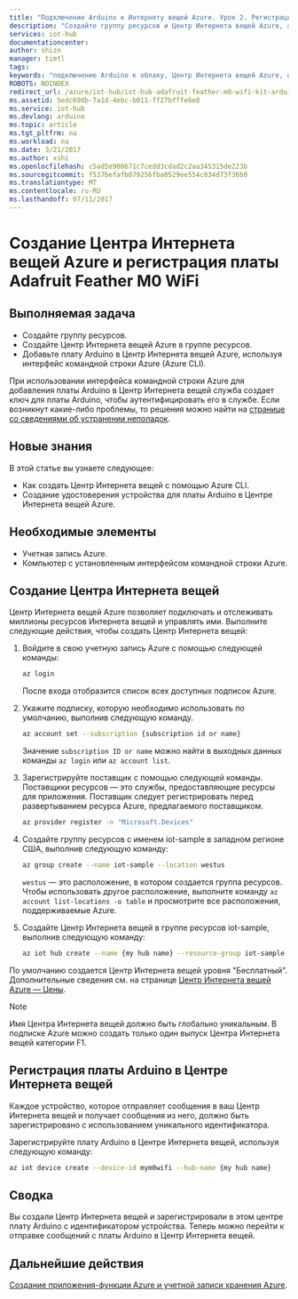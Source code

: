 ```yaml
---
title: "Подключение Arduino к Интернету вещей Azure. Урок 2. Регистрация устройства | Документация Майкрософт"
description: "Создайте группу ресурсов и Центр Интернета вещей Azure, а также зарегистрируйте плату Adafruit Feather M0 WiFi в Центре Интернета вещей Azure, используя Azure CLI."
services: iot-hub
documentationcenter: 
author: shizn
manager: timtl
tags: 
keywords: "подключение Arduino к облаку, Центр Интернета вещей Azure, облако Интернета вещей, создание устройства Центра Интернета вещей Azure, облако Arduino"
ROBOTS: NOINDEX
redirect_url: /azure/iot-hub/iot-hub-adafruit-feather-m0-wifi-kit-arduino-get-started
ms.assetid: 5edc690b-7a1d-4ebc-b011-ff27bfffe6e8
ms.service: iot-hub
ms.devlang: arduino
ms.topic: article
ms.tgt_pltfrm: na
ms.workload: na
ms.date: 3/21/2017
ms.author: xshi
ms.openlocfilehash: c5ad5e900671c7cedd3cdad2c2aa345315de223b
ms.sourcegitcommit: f537befafb079256fba0529ee554c034d73f36b0
ms.translationtype: MT
ms.contentlocale: ru-RU
ms.lasthandoff: 07/11/2017
---
```

# <a name="create-your-iot-hub-and-register-your-adafruit-feather-m0-wifi-arduino-board"></a>Создание Центра Интернета вещей Azure и регистрация платы Adafruit Feather M0 WiFi

## <a name="what-you-will-do"></a>Выполняемая задача
* Создайте группу ресурсов.
* Создайте Центр Интернета вещей Azure в группе ресурсов.
* Добавьте плату Arduino в Центр Интернета вещей Azure, используя интерфейс командной строки Azure (Azure CLI).

При использовании интерфейса командной строки Azure для добавления платы Arduino в Центр Интернета вещей служба создает ключ для платы Arduino, чтобы аутентифицировать его в службе. Если возникнут какие-либо проблемы, то решения можно найти на [странице со сведениями об устранении неполадок][troubleshoot].

## <a name="what-you-will-learn"></a>Новые знания
В этой статье вы узнаете следующее:
* Как создать Центр Интернета вещей с помощью Azure CLI.
* Создание удостоверения устройства для платы Arduino в Центре Интернета вещей Azure.

## <a name="what-you-need"></a>Необходимые элементы
* Учетная запись Azure.
* Компьютер с установленным интерфейсом командной строки Azure.

## <a name="create-your-iot-hub"></a>Создание Центра Интернета вещей
Центр Интернета вещей Azure позволяет подключать и отслеживать миллионы ресурсов Интернета вещей и управлять ими. Выполните следующие действия, чтобы создать Центр Интернета вещей:

1. Войдите в свою учетную запись Azure с помощью следующей команды:

   ```bash
   az login
   ```

   После входа отобразится список всех доступных подписок Azure.

2. Укажите подписку, которую необходимо использовать по умолчанию, выполнив следующую команду.

   ```bash
   az account set --subscription {subscription id or name}
   ```

   Значение `subscription ID or name` можно найти в выходных данных команды `az login` или `az account list`.

3. Зарегистрируйте поставщик с помощью следующей команды. Поставщики ресурсов — это службы, предоставляющие ресурсы для приложения. Поставщик следует регистрировать перед развертыванием ресурса Azure, предлагаемого поставщиком.

   ```bash
   az provider register -n "Microsoft.Devices"
   ```
4. Создайте группу ресурсов с именем iot-sample в западном регионе США, выполнив следующую команду:

   ```bash
   az group create --name iot-sample --location westus
   ```

   `westus` — это расположение, в котором создается группа ресурсов. Чтобы использовать другое расположение, выполните команду `az account list-locations -o table` и просмотрите все расположения, поддерживаемые Azure.

5. Создайте Центр Интернета вещей в группе ресурсов iot-sample, выполнив следующую команду:

   ```bash
   az iot hub create --name {my hub name} --resource-group iot-sample
   ```

По умолчанию создается Центр Интернета вещей уровня "Бесплатный". Дополнительные сведения см. на странице [Центр Интернета вещей Azure — Цены](https://azure.microsoft.com/pricing/details/iot-hub/).

> [!NOTE]
> Имя Центра Интернета вещей должно быть глобально уникальным.
> В подписке Azure можно создать только один выпуск Центра Интернета вещей категории F1.

## <a name="register-your-arduino-board-in-your-iot-hub"></a>Регистрация платы Arduino в Центре Интернета вещей
Каждое устройство, которое отправляет сообщения в ваш Центр Интернета вещей и получает сообщения из него, должно быть зарегистрировано с использованием уникального идентификатора.

Зарегистрируйте плату Arduino в Центре Интернета вещей, используя следующую команду:

```bash
az iot device create --device-id mym0wifi --hub-name {my hub name}
```

## <a name="summary"></a>Сводка
Вы создали Центр Интернета вещей и зарегистрировали в этом центре плату Arduino с идентификатором устройства. Теперь можно перейти к отправке сообщений с платы Arduino в Центр Интернета вещей.

## <a name="next-steps"></a>Дальнейшие действия
[Создание приложения-функции Azure и учетной записи хранения Azure][process-and-store-iot-hub-messages].


<!-- Images and links -->

[troubleshoot]: iot-hub-adafruit-feather-m0-wifi-kit-arduino-troubleshooting.md
[process-and-store-iot-hub-messages]: iot-hub-adafruit-feather-m0-wifi-kit-arduino-lesson3-deploy-resource-manager-template.md